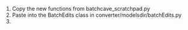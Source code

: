 1. Copy the new functions from batchcave_scratchpad.py
2. Paste into the BatchEdits class in converter/modelsdir/batchEdits.py
3. 
